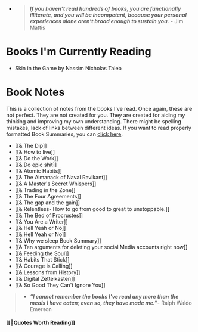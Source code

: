 - > ***If you haven’t read hundreds of books, you are functionally illiterate, and you will be incompetent, because your personal experiences alone aren’t broad enough to sustain you.*** - Jim Mattis



# Books I'm Currently Reading
- Skin in the Game by Nassim Nicholas Taleb


# Book Notes
This is a collection of notes from the books I've read. Once again, these are not perfect. They are not created for you. They are created for aiding my thinking and improving my own understanding. There might be spelling mistakes, lack of links between different ideas. If you want to read properly formatted Book Summaries, you can [click here](https://prakashjoshipax.com/category/book-summaries/).
- [[& The Dip]]
- [[& How to live]]
- [[& Do the Work]]
- [[& Do epic shit]]
- [[& Atomic Habits]]
- [[& The Almanack of Naval Ravikant]]
- [[& A Master's Secret Whispers]]
- [[& Trading in the Zone]]
- [[& The Four Agreements]]
- [[& The gap and the gain]]
- [[& Relentless- How to go from good to great to unstoppable.]]
- [[& The Bed of Procrustes]]
- [[& You Are a Writer]]
- [[& Hell Yeah or No]]
- [[& Hell Yeah or No]]
- [[& Why we sleep Book Summary]]
- [[& Ten arguments for deleting your social Media accounts right now]]
- [[& Feeding the Soul]]
- [[& Habits That Stick]]
- [[& Courage is Calling]]
- [[& Lessons from History]]
- [[& Digital Zettelkasten]]
- [[& So Good They Can't Ignore You]]


> - ***“I cannot remember the books I've read any more than the meals I have eaten; even so, they have made me.”***- Ralph Waldo Emerson

#### [[📕Quotes Worth Reading]]